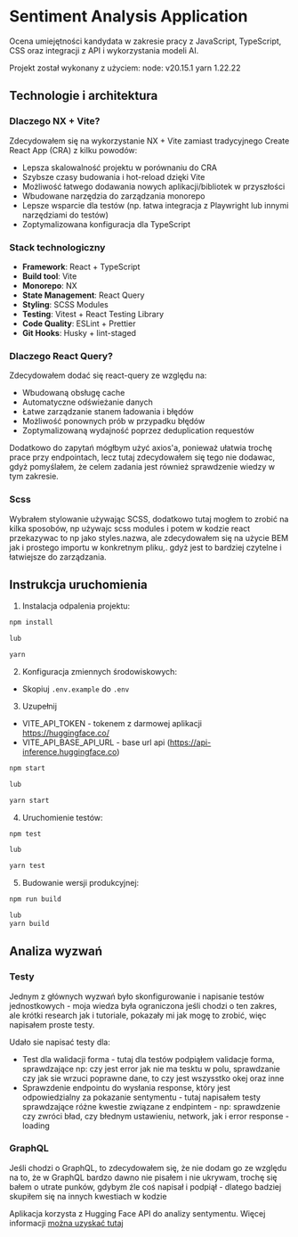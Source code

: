 # Sentiment Analysis Application

Ocena umiejętności kandydata w zakresie pracy z JavaScript, TypeScript, CSS oraz
integracji z API i wykorzystania modeli AI.

Projekt został wykonany z użyciem:
node: v20.15.1
yarn 1.22.22

## Technologie i architektura

### Dlaczego NX + Vite?

Zdecydowałem się na wykorzystanie NX + Vite zamiast tradycyjnego Create React App (CRA) z kilku powodów:

-   Lepsza skalowalność projektu w porównaniu do CRA
-   Szybsze czasy budowania i hot-reload dzięki Vite
-   Możliwość łatwego dodawania nowych aplikacji/bibliotek w przyszłości
-   Wbudowane narzędzia do zarządzania monorepo
-   Lepsze wsparcie dla testów (np. łatwa integracja z Playwright lub innymi narzędziami do testów)
-   Zoptymalizowana konfiguracja dla TypeScript

### Stack technologiczny

-   **Framework**: React + TypeScript
-   **Build tool**: Vite
-   **Monorepo**: NX
-   **State Management**: React Query
-   **Styling**: SCSS Modules
-   **Testing**: Vitest + React Testing Library
-   **Code Quality**: ESLint + Prettier
-   **Git Hooks**: Husky + lint-staged

### Dlaczego React Query?

Zdecydowałem dodać się react-query ze względu na:

-   Wbudowaną obsługę cache
-   Automatyczne odświeżanie danych
-   Łatwe zarządzanie stanem ładowania i błędów
-   Możliwość ponownych prób w przypadku błędów
-   Zoptymalizowaną wydajność poprzez deduplication requestów

Dodatkowo do zapytań mógłbym użyć axios'a, ponieważ ułatwia trochę prace przy endpointach, lecz tutaj zdecydowałem się tego nie dodawac, gdyż pomyślałem, że celem zadania jest również sprawdzenie wiedzy w tym zakresie.

### Scss

Wybrałem stylowanie używając SCSS, dodatkowo tutaj mogłem to zrobić na kilka sposobów, np używajc scss modules i potem w kodzie react przekazywac to np jako styles.nazwa, ale zdecydowałem się na użycie BEM jak i prostego importu w konkretnym pliku,. gdyż jest to bardziej czytelne i łatwiejsze do zarządzania.

## Instrukcja uruchomienia

1. Instalacja odpalenia projektu:

```bash
npm install

lub

yarn
```

2. Konfiguracja zmiennych środowiskowych:

-   Skopiuj `.env.example` do `.env`

3. Uzupełnij

-   VITE_API_TOKEN - tokenem z darmowej aplikacji https://huggingface.co/
-   VITE_API_BASE_API_URL - base url api (https://api-inference.huggingface.co)

```bash
npm start

lub

yarn start
```

4. Uruchomienie testów:

```bash
npm test

lub

yarn test
```

5. Budowanie wersji produkcyjnej:

```bash
npm run build

lub
yarn build
```

## Analiza wyzwań

### Testy

Jednym z głównych wyzwań było skonfigurowanie i napisanie testów jednostkowych - moja wiedza była ograniczona jeśli chodzi o ten zakres, ale krótki research jak i tutoriale, pokazały mi jak mogę to zrobić, więc napisałem proste testy.

Udało sie napisać testy dla:

-   Test dla walidacji forma - tutaj dla testów podpiąłem validacje forma, sprawdzające np: czy jest error jak nie ma tesktu w polu, sprawdzanie czy jak sie wrzuci poprawne dane, to czy jest wszysstko okej oraz inne
-   Sprawzdenie endpointu do wysłania response, który jest odpowiedzialny za pokazanie sentymentu - tutaj napisałem testy sprawdzające różne kwestie związane z endpintem - np: sprawdzenie czy zwróci bład, czy błednym ustawieniu, network, jak i error response - loading

### GraphQL

Jeśli chodzi o GraphQL, to zdecydowałem się, że nie dodam go ze względu na to, że w GraphQL bardzo dawno nie pisałem i nie ukrywam, trochę się bałem o utrate punków, gdybym źle coś napisał i podpiął - dlatego badziej skupiłem się na innych kwestiach w kodzie

Aplikacja korzysta z Hugging Face API do analizy sentymentu. Więcej informacji [można uzyskać tutaj](https://huggingface.co/docs/api-inference/index)
